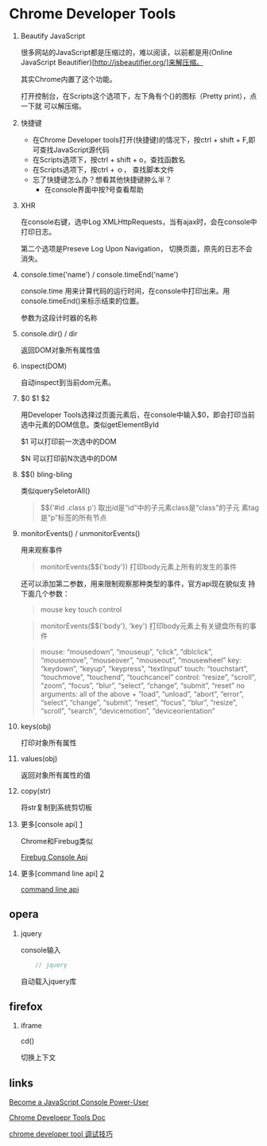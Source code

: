 Chrome Developer Tools
======

1. Beautify JavaScript

    很多网站的JavaScript都是压缩过的，难以阅读，以前都是用(Online
    JavaScript Beautifier)[http://jsbeautifier.org/]来解压缩。
    
    其实Chrome内置了这个功能。
    
    打开控制台<F12>，在Scripts这个选项下，左下角有个{}的图标（Pretty print），点一下就
    可以解压缩。

1. 快捷键

    * 在Chrome Developer tools打开(快捷键<F12>)的情况下，按ctrl + shift + F,即可查找JavaScript源代码
    * 在Scripts选项下，按ctrl + shift + o，查找函数名
    * 在Scripts选项下，按ctrl + ｏ， 查找脚本文件
    * 忘了快捷键怎么办？想看其他快捷键肿么半？
        * 在console界面中按?号查看帮助

1. XHR

    在console右键，选中Log XMLHttpRequests，当有ajax时，会在console中
    打印日志。
    
    第二个选项是Preseve Log Upon Navigation， 切换页面，原先的日志不会
    消失。

2. console.time('name') / console.timeEnd('name')    

    console.time 用来计算代码的运行时间，在console中打印出来。用
    console.timeEnd()来标示结束的位置。
    
    参数为这段计时器的名称

3. console.dir() / dir

    返回DOM对象所有属性值
    
4. inspect(DOM)

    自动inspect到当前dom元素。

5. $0 $1 $2

    用Developer Tools选择过页面元素后，在console中输入$0，即会打印当前
    选中元素的DOM信息。类似getElementById
    
    $1 可以打印前一次选中的DOM
    
    $N 可以打印前N次选中的DOM

6. $$() bling-bling 

    类似querySeletorAll()
    
    >$$('#id .class p') 取出id是“id”中的子元素class是“class”的子元
    素tag是“p”标签的所有节点

7. monitorEvents() / unmonitorEvents()

    用来观察事件
    
    >monitorEvents($$('body')) 打印body元素上所有的发生的事件
    
    还可以添加第二参数，用来限制观察那种类型的事件，官方api现在貌似支
    持下面几个参数：
    
    > mouse key touch control
    
    > monitorEvents($$('body'), 'key') 打印body元素上有关键盘所有的事件

    > mouse:  “mousedown”, “mouseup”, “click”, “dblclick”, “mousemove”, “mouseover”, “mouseout”, “mousewheel” 
    > key: “keydown”, “keyup”, “keypress”, “textInput”
    > touch:  “touchstart”, “touchmove”, “touchend”, “touchcancel”
    > control:  “resize”, “scroll”, “zoom”, “focus”, “blur”, “select”, “change”, “submit”, “reset”
    > no arguments: all of the above + “load”, “unload”, “abort”, “error”, “select”, “change”, “submit”, “reset”, “focus”, “blur”, “resize”, “scroll”, “search”, “devicemotion”, “deviceorientation”

8. keys(obj) 

    打印对象所有属性

9. values(obj) 

    返回对象所有属性的值

10. copy(str)

    将str复制到系统剪切板
    
11. 更多[console api] [1]

    Chrome和Firebug类似

    [Firebug Console Api](http://getfirebug.com/wiki/index.php/Console_API#console.trace.28.29)

12. 更多[command line api] [2]

    [command line api](http://getfirebug.com/wiki/index.php/Command_Line_API)

## opera

1. jquery    

    console输入
    ``` javascript
        // jquery 
    ```
    自动载入jquery库

## firefox

1. iframe

    cd()
    
    切换上下文

## links

[Become a JavaScript Console Power-User](https://www.youtube.com/watch?feature=player_embedded&v=4mf_yNLlgic#!)

[Chrome Develoepr Tools Doc](https://developers.google.com/chrome-developer-tools/docs/overview)

[chrome developer tool 调试技巧](http://ued.taobao.com/blog/2012/06/03/debug-with-chrome-dev-tool/)

[1]: http://getfirebug.com/wiki/index.php/Console_API#console.trace.28.29 "Console APi"

[2]: http://getfirebug.com/wiki/index.php/Command_Line_API      "Command Line Api"
